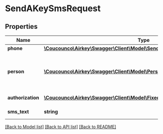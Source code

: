# SendAKeySmsRequest

## Properties
Name | Type | Description | Notes
------------ | ------------- | ------------- | -------------
**phone** | [**\Coucounco\Airkey\Swagger\Client\Model\SendAKeyPhone**](SendAKeyPhone.md) | Phone to create / use | 
**person** | [**\Coucounco\Airkey\Swagger\Client\Model\PersonCreate**](PersonCreate.md) | Person to create / use (the search filter criteria of a person use: &#39;firstName&#39;, &#39;lastName&#39;, and &#39;secondaryIdentification&#39;) | [optional] 
**authorization** | [**\Coucounco\Airkey\Swagger\Client\Model\FixedMediumSimpleAuthorizationCreate**](FixedMediumSimpleAuthorizationCreate.md) | Authorization to create / use | [optional] 
**sms_text** | **string** | SMS text. Default text will be used if not set. | [optional] 

[[Back to Model list]](../README.md#documentation-for-models) [[Back to API list]](../README.md#documentation-for-api-endpoints) [[Back to README]](../README.md)


